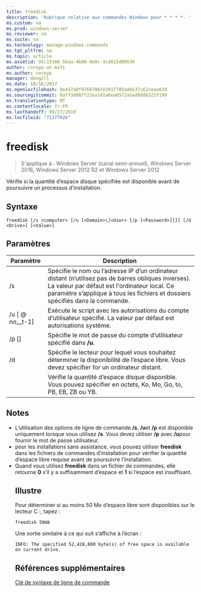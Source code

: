 ```yaml
---
title: freedisk
description: 'Rubrique relative aux commandes Windows pour * * * *- '
ms.custom: na
ms.prod: windows-server
ms.reviewer: na
ms.suite: na
ms.technology: manage-windows-commands
ms.tgt_pltfrm: na
ms.topic: article
ms.assetid: 91c15166-5baa-4b80-9e0c-4cd815d00530
author: coreyp-at-msft
ms.author: coreyp
manager: dongill
ms.date: 10/16/2017
ms.openlocfilehash: 8e417a8f9768706fe391f705adde37c62ceaa818
ms.sourcegitcommit: 6aff3d88ff22ea141a6ea6572a5ad8dd6321f199
ms.translationtype: MT
ms.contentlocale: fr-FR
ms.lasthandoff: 09/27/2019
ms.locfileid: "71377026"
---
```

# <a name="freedisk"></a>freedisk

>S'applique à : Windows Server (canal semi-annuel), Windows Server 2016, Windows Server 2012 R2 et Windows Server 2012

Vérifie si la quantité d’espace disque spécifiée est disponible avant de poursuivre un processus d’installation.

## <a name="syntax"></a>Syntaxe
```
freedisk [/s <computer> [/u [<Domain>\]<User> [/p [<Password>]]]] [/d <Drive>] [<Value>]
```
## <a name="parameters"></a>Paramètres

|       Paramètre       |                                                                                         Description                                                                                          |
|-----------------------|----------------------------------------------------------------------------------------------------------------------------------------------------------------------------------------------|
|     /s <computer>     | Spécifie le nom ou l’adresse IP d’un ordinateur distant (n’utilisez pas de barres obliques inverses). La valeur par défaut est l'ordinateur local. Ce paramètre s’applique à tous les fichiers et dossiers spécifiés dans la commande. |
| /u [<Domain> @ no__t-1] <User> |                                            Exécute le script avec les autorisations du compte d’utilisateur spécifié. La valeur par défaut est autorisations système.                                            |
|    /p [<Password>]    |                                                           Spécifie le mot de passe du compte d’utilisateur spécifié dans **/u**.                                                            |
|      /d <Drive>       |                              Spécifie le lecteur pour lequel vous souhaitez déterminer la disponibilité de l’espace libre. Vous devez spécifier <Drive>for un ordinateur distant.                               |
|        <Value>        |                                     Vérifie la quantité d’espace disque disponible. Vous pouvez spécifier <Value>en octets, Ko, Mo, Go, to, PB, EB, ZB ou YB.                                      |

## <a name="remarks"></a>Notes
- L’utilisation des options de ligne de commande **/s**, **/u**et **/p** est disponible uniquement lorsque vous utilisez **/s**. Vous devez utiliser **/p** avec **/u**pour fournir le mot de passe utilisateur.
- pour les installations sans assistance, vous pouvez utiliser **freedisk** dans les fichiers de commandes d’installation pour vérifier la quantité d’espace libre requise avant de poursuivre l’installation.
- Quand vous utilisez **freedisk** dans un fichier de commandes, elle retourne **0** s’il y a suffisamment d’espace et **1** si l’espace est insuffisant.
  ## <a name="BKMK_examples"></a>Illustre
  Pour déterminer si au moins 50 Mo d’espace libre sont disponibles sur le lecteur C :, tapez :
  ```
  freedisk 50mb 
  ```
  Une sortie similaire à ce qui suit s’affiche à l’écran :
  ```
  INFO: The specified 52,428,800 byte(s) of free space is available on current drive.
  ```
  ## <a name="additional-references"></a>Références supplémentaires
  [Clé de syntaxe de ligne de commande](command-line-syntax-key.md)

